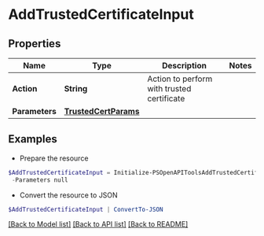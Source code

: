 # AddTrustedCertificateInput
## Properties

Name | Type | Description | Notes
------------ | ------------- | ------------- | -------------
**Action** | **String** | Action to perform with trusted certificate | 
**Parameters** | [**TrustedCertParams**](TrustedCertParams.md) |  | 

## Examples

- Prepare the resource
```powershell
$AddTrustedCertificateInput = Initialize-PSOpenAPIToolsAddTrustedCertificateInput  -Action null `
 -Parameters null
```

- Convert the resource to JSON
```powershell
$AddTrustedCertificateInput | ConvertTo-JSON
```

[[Back to Model list]](../README.md#documentation-for-models) [[Back to API list]](../README.md#documentation-for-api-endpoints) [[Back to README]](../README.md)

